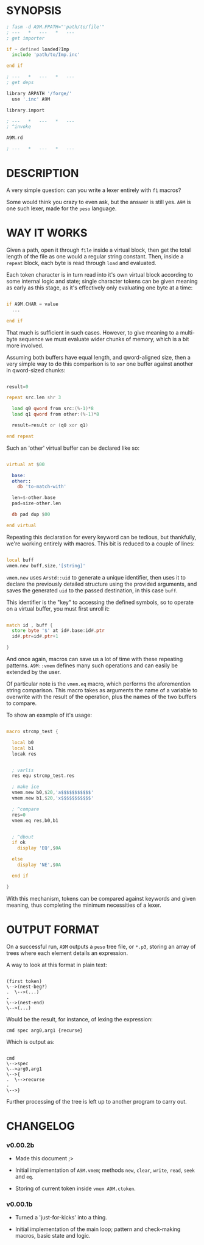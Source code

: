 # SYNOPSIS

```asm
; fasm -d A9M.FPATH="'path/to/file'"
; ---   *   ---   *   ---
; get importer

if ~ defined loaded?Imp
  include 'path/to/Imp.inc'

end if

; ---   *   ---   *   ---
; get deps

library ARPATH '/forge/'
  use '.inc' A9M

library.import

; ---   *   ---   *   ---
; ^invoke

A9M.rd

; ---   *   ---   *   ---

```

# DESCRIPTION

A very simple question: can you write a lexer entirely with `f1` macros?

Some would think you crazy to even ask, but the answer is still yes. `A9M` is one such lexer, made for the `peso` language.

# WAY IT WORKS

Given a path, open it through `file` inside a virtual block, then get the total length of the file as one would a regular string constant. Then, inside a `repeat` block, each byte is read through `load` and evaluated.

Each token character is in turn read into it's own virtual block according to some internal logic and state; single character tokens can be given meaning as early as this stage, as it's effectively only evaluating one byte at a time:

```asm

if A9M.CHAR = value
  ...

end if

```

That much is sufficient in such cases. However, to give meaning to a multi-byte sequence we must evaluate wider chunks of memory, which is a bit more involved.

Assuming both buffers have equal length, and qword-aligned size, then a very simple way to do this comparison is to `xor` one buffer against another in qword-sized chunks:

```asm

result=0

repeat src.len shr 3

  load q0 qword from src:(%-1)*8 
  load q1 qword from other:(%-1)*8

  result=result or (q0 xor q1)  

end repeat

```

Such an 'other' virtual buffer can be declared like so:

```asm

virtual at $00

  base:
  other::
    db 'to-match-with'

  len=$-other.base
  pad=size-other.len

  db pad dup $00

end virtual

```

Repeating this declaration for every keyword can be tedious, but thankfully, we're working entirely with macros. This bit is reduced to a couple of lines:

```asm

local buff
vmem.new buff,size,'[string]'

```

`vmem.new` uses `Arstd::uid` to generate a unique identifier, then uses it to declare the previously detailed structure using the provided arguments, and saves the generated `uid` to the passed destination, in this case `buff`.

This identifier is the "key" to accessing the defined symbols, so to operate on a virtual buffer, you must first unroll it:

```asm

match id , buff {
  store byte '$' at id#.base:id#.ptr
  id#.ptr=id#.ptr+1

}

```

And once again, macros can save us a lot of time with these repeating patterns. `A9M::vmem` defines many such operations and can easily be extended by the user.

Of particular note is the `vmem.eq` macro, which performs the aforemention string comparison. This macro takes as arguments the name of a variable to overwrite with the result of the operation, plus the names of the two buffers to compare.

To show an example of it's usage:

```asm

macro strcmp_test {

  local b0
  local b1
  locak res


  ; varlis
  res equ strcmp_test.res

  ; make ice
  vmem.new b0,$20,'a$$$$$$$$$$$'
  vmem.new b1,$20,'x$$$$$$$$$$$'

  ; ^compare
  res=0
  vmem.eq res,b0,b1


  ; ^dbout
  if ok
    display 'EQ',$0A

  else
    display 'NE',$0A

  end if

}

```

With this mechanism, tokens can be compared against keywords and given meaning, thus completing the minimum necessities of a lexer.

# OUTPUT FORMAT

On a successful run, `A9M` outputs a `peso` tree file, or `*.p3`, storing an array of trees where each element details an expression.

A way to look at this format in plain text:

```$

(first token)
\-->(nest-beg?)
.  \-->(...)
.
\-->(nest-end)
\-->(...)

```

Would be the result, for instance, of lexing the expression:

```$
cmd spec arg0,arg1 {recurse}

```

Which is output as:

```$

cmd
\-->spec
\-->arg0,arg1
\-->{
.  \-->recurse
.
\-->}

```

Further processing of the tree is left up to another program to carry out.

# CHANGELOG

### v0.00.2b

- Made this document ;>

- Initial implementation of `A9M.vmem`; methods `new`, `clear`, `write`, `read`, `seek` and `eq`.

- Storing of current token inside `vmem A9M.ctoken`.

### v0.00.1b

- Turned a 'just-for-kicks' into a thing.

- Initial implementation of the main loop; pattern and check-making macros, basic state and logic.
